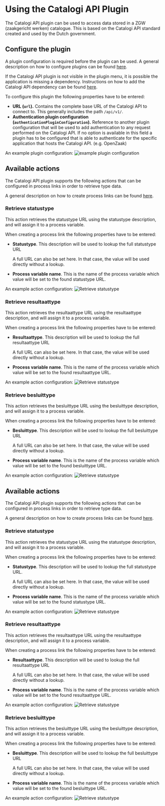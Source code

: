# Using the Catalogi API Plugin

The Catalogi API plugin can be used to access data stored in a ZGW (zaakgericht werken) catalogue. This is based on the
Catalogi API standard created and used by the Dutch government. 

## Configure the plugin

A plugin configuration is required before the plugin can be used. A general description on how to configure
plugins can be found [here](../configure-plugin.md).

If the Catalogi API plugin is not visible in the plugin menu, it is possible the application is missing a dependency.
Instructions on how to add the Catalogi API dependency can be found
[here](/getting-started/modules/zgw/documenten-api.md).

To configure this plugin the following properties have to be entered:
- **URL (`url`).** Contains the complete base URL of the Catalogi API to connect to. This generally includes 
the path `/api/v1/`.
- **Authentication plugin configuration (`authenticationPluginConfiguration`).** Reference to another plugin configuration that will be used to add 
authentication to any request performed on the Catalogi API. If no option is available in this field a plugin has to 
be configured that is able to authenticate for the specific application that hosts the Catalogi API. (e.g. OpenZaak)

An example plugin configuration:
![example plugin configuration](img/configure-plugin.png)

## Available actions

The Catalogi API plugin supports the following actions that can be configured in process links in order to retrieve type 
data.

A general description on how to create process links can be found [here](../../process-link/create-process-link.md).

### Retrieve statustype
This action retrieves the statustype URL using the statustype description, and will assign it to a process variable. 

When creating a process link the following properties have to be entered:
- **Statustype**. This description will be used to lookup the full statustype URL 
  
    A full URL can also be set here. In that case, the value will be used directly without a lookup.
- **Process variable name**. This is the name of the process variable which value will be set to the found statustype URL.

An example action configuration:
![Retrieve statustype](img/retrieve-statustype.png)

### Retrieve resultaattype
This action retrieves the resultaattype URL using the resultaattype description, and will assign it to a process variable.

When creating a process link the following properties have to be entered:
- **Resultaattype**. This description will be used to lookup the full resultaattype URL

  A full URL can also be set here. In that case, the value will be used directly without a lookup.
- **Process variable name**. This is the name of the process variable which value will be set to the found resultaattype URL.

An example action configuration:
![Retrieve statustype](img/retrieve-resultaattype.png)
### Retrieve besluittype
This action retrieves the besluittype URL using the besluittype description, and will assign it to a process variable.

When creating a process link the following properties have to be entered:
- **Besluittype**. This description will be used to lookup the full besluittype URL

  A full URL can also be set here. In that case, the value will be used directly without a lookup.
- **Process variable name**. This is the name of the process variable which value will be set to the found besluittype URL.

An example action configuration:
![Retrieve statustype](img/retrieve-besluittype.png)


## Available actions

The Catalogi API plugin supports the following actions that can be configured in process links in order to retrieve type 
data.

A general description on how to create process links can be found [here](../create-process-link.md).

### Retrieve statustype
This action retrieves the statustype URL using the statustype description, and will assign it to a process variable. 

When creating a process link the following properties have to be entered:
- **Statustype**. This description will be used to lookup the full statustype URL.
  
    A full URL can also be set here. In that case, the value will be used directly without a lookup.
- **Process variable name**. This is the name of the process variable which value will be set to the found statustype URL.

An example action configuration:
![Retrieve statustype](img/retrieve-statustype.png)

### Retrieve resultaattype
This action retrieves the resultaattype URL using the resultaattype description, and will assign it to a process variable.

When creating a process link the following properties have to be entered:
- **Resultaattype**. This description will be used to lookup the full resultaattype URL

  A full URL can also be set here. In that case, the value will be used directly without a lookup.
- **Process variable name**. This is the name of the process variable which value will be set to the found resultaattype URL.

An example action configuration:
![Retrieve statustype](img/retrieve-resultaattype.png)
### Retrieve besluittype
This action retrieves the besluittype URL using the besluittype description, and will assign it to a process variable.

When creating a process link the following properties have to be entered:
- **Besluittype**. This description will be used to lookup the full besluittype URL

  A full URL can also be set here. In that case, the value will be used directly without a lookup.
- **Process variable name**. This is the name of the process variable which value will be set to the found besluittype URL.

An example action configuration:
![Retrieve statustype](img/retrieve-besluittype.png)

